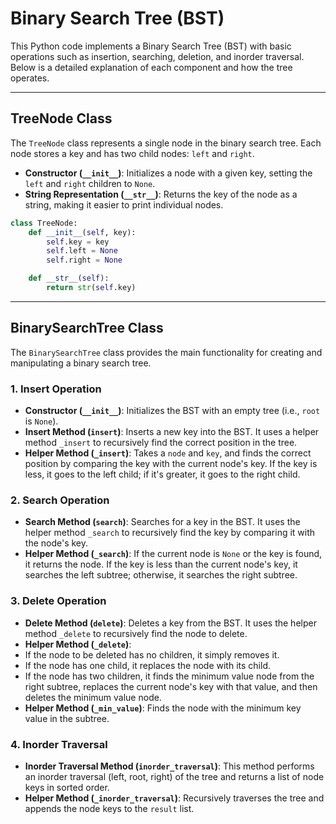 # Binary Search Tree (BST)

This Python code implements a Binary Search Tree (BST) with basic operations such as insertion, searching, deletion, and inorder traversal. Below is a detailed explanation of each component and how the tree operates.

---
## TreeNode Class

The `TreeNode` class represents a single node in the binary search tree. Each node stores a key and has two child nodes: `left` and `right`.

- **Constructor (`__init__`)**: Initializes a node with a given key, setting the `left` and `right` children to `None`.
- **String Representation (`__str__`)**: Returns the key of the node as a string, making it easier to print individual nodes.

```python
class TreeNode:
    def __init__(self, key):
        self.key = key
        self.left = None
        self.right = None

    def __str__(self):
        return str(self.key)
```

---
## BinarySearchTree Class
The `BinarySearchTree` class provides the main functionality for creating and manipulating a binary search tree.

### 1. Insert Operation
- **Constructor (`__init__`)**: Initializes the BST with an empty tree (i.e., `root` is `None`).
- **Insert Method (`insert`)**: Inserts a new key into the BST. It uses a helper method `_insert` to recursively find the correct position in the tree.
- **Helper Method (`_insert`)**: Takes a `node` and `key`, and finds the correct position by comparing the key with the current node's key. If the key is less, it goes to the left child; if it's greater, it goes to the right child.

### 2. Search Operation
- **Search Method (`search`)**: Searches for a key in the BST. It uses the helper method `_search` to recursively find the key by comparing it with the node's key.
- **Helper Method (`_search`)**: If the current node is `None` or the key is found, it returns the node. If the key is less than the current node's key, it searches the left subtree; otherwise, it searches the right subtree.

### 3. Delete Operation
- **Delete Method (`delete`)**: Deletes a key from the BST. It uses the helper method `_delete` to recursively find the node to delete.
- **Helper Method (`_delete`)**:
- If the node to be deleted has no children, it simply removes it.
- If the node has one child, it replaces the node with its child.
- If the node has two children, it finds the minimum value node from the right subtree, replaces the current node's key with that value, and then deletes the minimum value node.
- **Helper Method (`_min_value`)**: Finds the node with the minimum key value in the subtree.

### 4. Inorder Traversal
- **Inorder Traversal Method (`inorder_traversal`)**: This method performs an inorder traversal (left, root, right) of the tree and returns a list of node keys in sorted order.
- **Helper Method (`_inorder_traversal`)**: Recursively traverses the tree and appends the node keys to the `result` list.